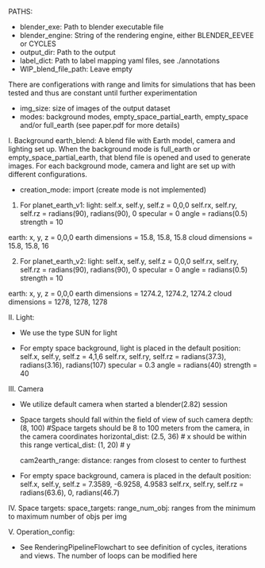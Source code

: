 PATHS:
- blender_exe: Path to blender executable file
- blender_engine: String of the rendering engine, either BLENDER_EEVEE or CYCLES
- output_dir: Path to the output
- label_dict: Path to label mapping yaml files, see ./annotations
- WIP_blend_file_path: Leave empty

There are configerations with range and limits for simulations that has been tested and thus are constant until further experimentation

- img_size: size of images of the output dataset
- modes: background modes, empty_space_partial_earth, empty_space and/or full_earth (see paper.pdf for more details)

I. Background
earth_blend: A blend file with Earth model, camera and lighting set up. When the background mode is full_earth or empty_space_partial_earth, that blend file is opened and used to generate images. For each background mode, camera and light are set up with different configurations.

- creation_mode: import (create mode is not implemented)

1. For planet_earth_v1:
light: 
    self.x, self.y, self.z = 0,0,0
    self.rx, self.ry, self.rz = radians(90), radians(90), 0
    specular = 0
    angle = radians(0.5)
    strength = 10

earth:
    x, y, z = 0,0,0
    earth dimensions = 15.8, 15.8, 15.8
    cloud dimensions = 15.8, 15.8, 16

2. For planet_earth_v2:
light:
    self.x, self.y, self.z = 0,0,0
    self.rx, self.ry, self.rz = radians(90), radians(90), 0
    specular = 0
    angle = radians(0.5)
    strength = 10

earth: 
    x, y, z = 0,0,0
    earth dimensions = 1274.2, 1274.2, 1274.2
    cloud dimensions = 1278, 1278, 1278

II. Light:
- We use the type SUN for light
* For empty space background, light is placed in the default position:
    self.x, self.y, self.z = 4,1,6
    self.rx, self.ry, self.rz = radians(37.3), radians(3.16), radians(107)
    specular = 0.3
    angle = radians(40)
    strength = 40 


III. Camera
- We utilize default camera when started a blender(2.82) session
- Space targets should fall within the field of view of such camera
    depth: (8, 100) #Space targets should be 8 to 100 meters from the camera, in the camera coordinates
    horizontal_dist: (2.5, 36)   # x should be within this range
    vertical_dist: (1, 20)       # y

    cam2earth_range:
        distance: ranges from closest to center to furthest

* For empty space background, camera is placed in the default position:
    self.x, self.y, self.z = 7.3589, -6.9258, 4.9583
    self.rx, self.ry, self.rz = radians(63.6), 0, radians(46.7)

IV. Space targets:
space_targets:
    range_num_obj: ranges from the minimum to maximum number of objs per img

V. Operation_config:
- See RenderingPipelineFlowchart to see definition of cycles, iterations and views. The number of loops can be modified here












